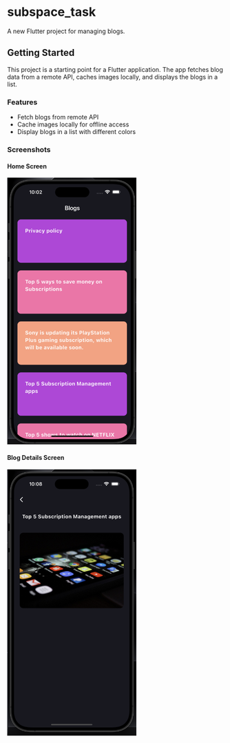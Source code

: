 # subspace_task

A new Flutter project for managing blogs.

## Getting Started

This project is a starting point for a Flutter application. The app fetches blog data from a remote API, caches images locally, and displays the blogs in a list. 

### Features

- Fetch blogs from remote API
- Cache images locally for offline access
- Display blogs in a list with different colors

### Screenshots

#### Home Screen

<img src="screenshots/home.png" width="300">

#### Blog Details Screen

<img src="screenshots/detail.png" width="300">

